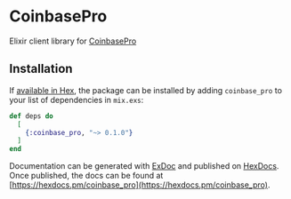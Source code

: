 # CoinbasePro

Elixir client library for [CoinbasePro](https://docs.pro.coinbase.com/)

## Installation

If [available in Hex](https://hex.pm/docs/publish), the package can be installed
by adding `coinbase_pro` to your list of dependencies in `mix.exs`:

```elixir
def deps do
  [
    {:coinbase_pro, "~> 0.1.0"}
  ]
end
```

Documentation can be generated with [ExDoc](https://github.com/elixir-lang/ex_doc)
and published on [HexDocs](https://hexdocs.pm). Once published, the docs can
be found at [https://hexdocs.pm/coinbase_pro](https://hexdocs.pm/coinbase_pro).

